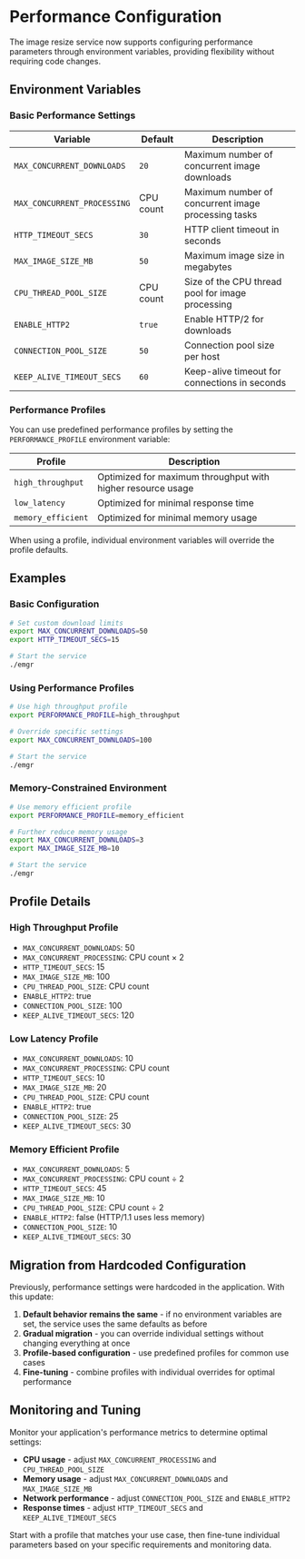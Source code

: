 # Performance Configuration

The image resize service now supports configuring performance parameters through environment variables, providing flexibility without requiring code changes.

## Environment Variables

### Basic Performance Settings

| Variable | Default | Description |
|----------|---------|-------------|
| `MAX_CONCURRENT_DOWNLOADS` | `20` | Maximum number of concurrent image downloads |
| `MAX_CONCURRENT_PROCESSING` | CPU count | Maximum number of concurrent image processing tasks |
| `HTTP_TIMEOUT_SECS` | `30` | HTTP client timeout in seconds |
| `MAX_IMAGE_SIZE_MB` | `50` | Maximum image size in megabytes |
| `CPU_THREAD_POOL_SIZE` | CPU count | Size of the CPU thread pool for image processing |
| `ENABLE_HTTP2` | `true` | Enable HTTP/2 for downloads |
| `CONNECTION_POOL_SIZE` | `50` | Connection pool size per host |
| `KEEP_ALIVE_TIMEOUT_SECS` | `60` | Keep-alive timeout for connections in seconds |

### Performance Profiles

You can use predefined performance profiles by setting the `PERFORMANCE_PROFILE` environment variable:

| Profile | Description |
|---------|-------------|
| `high_throughput` | Optimized for maximum throughput with higher resource usage |
| `low_latency` | Optimized for minimal response time |
| `memory_efficient` | Optimized for minimal memory usage |

When using a profile, individual environment variables will override the profile defaults.

## Examples

### Basic Configuration

```bash
# Set custom download limits
export MAX_CONCURRENT_DOWNLOADS=50
export HTTP_TIMEOUT_SECS=15

# Start the service
./emgr
```

### Using Performance Profiles

```bash
# Use high throughput profile
export PERFORMANCE_PROFILE=high_throughput

# Override specific settings
export MAX_CONCURRENT_DOWNLOADS=100

# Start the service
./emgr
```

### Memory-Constrained Environment

```bash
# Use memory efficient profile
export PERFORMANCE_PROFILE=memory_efficient

# Further reduce memory usage
export MAX_CONCURRENT_DOWNLOADS=3
export MAX_IMAGE_SIZE_MB=10

# Start the service
./emgr
```

## Profile Details

### High Throughput Profile
- `MAX_CONCURRENT_DOWNLOADS`: 50
- `MAX_CONCURRENT_PROCESSING`: CPU count × 2
- `HTTP_TIMEOUT_SECS`: 15
- `MAX_IMAGE_SIZE_MB`: 100
- `CPU_THREAD_POOL_SIZE`: CPU count
- `ENABLE_HTTP2`: true
- `CONNECTION_POOL_SIZE`: 100
- `KEEP_ALIVE_TIMEOUT_SECS`: 120

### Low Latency Profile
- `MAX_CONCURRENT_DOWNLOADS`: 10
- `MAX_CONCURRENT_PROCESSING`: CPU count
- `HTTP_TIMEOUT_SECS`: 10
- `MAX_IMAGE_SIZE_MB`: 20
- `CPU_THREAD_POOL_SIZE`: CPU count
- `ENABLE_HTTP2`: true
- `CONNECTION_POOL_SIZE`: 25
- `KEEP_ALIVE_TIMEOUT_SECS`: 30

### Memory Efficient Profile
- `MAX_CONCURRENT_DOWNLOADS`: 5
- `MAX_CONCURRENT_PROCESSING`: CPU count ÷ 2
- `HTTP_TIMEOUT_SECS`: 45
- `MAX_IMAGE_SIZE_MB`: 10
- `CPU_THREAD_POOL_SIZE`: CPU count ÷ 2
- `ENABLE_HTTP2`: false (HTTP/1.1 uses less memory)
- `CONNECTION_POOL_SIZE`: 10
- `KEEP_ALIVE_TIMEOUT_SECS`: 30

## Migration from Hardcoded Configuration

Previously, performance settings were hardcoded in the application. With this update:

1. **Default behavior remains the same** - if no environment variables are set, the service uses the same defaults as before
2. **Gradual migration** - you can override individual settings without changing everything at once
3. **Profile-based configuration** - use predefined profiles for common use cases
4. **Fine-tuning** - combine profiles with individual overrides for optimal performance

## Monitoring and Tuning

Monitor your application's performance metrics to determine optimal settings:

- **CPU usage** - adjust `MAX_CONCURRENT_PROCESSING` and `CPU_THREAD_POOL_SIZE`
- **Memory usage** - adjust `MAX_CONCURRENT_DOWNLOADS` and `MAX_IMAGE_SIZE_MB`
- **Network performance** - adjust `CONNECTION_POOL_SIZE` and `ENABLE_HTTP2`
- **Response times** - adjust `HTTP_TIMEOUT_SECS` and `KEEP_ALIVE_TIMEOUT_SECS`

Start with a profile that matches your use case, then fine-tune individual parameters based on your specific requirements and monitoring data.